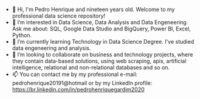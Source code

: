 - 👋 Hi, I'm Pedro Henrique and nineteen years old. Welcome to my professional data science repository!
- 👀 I’m interested in Data Science, Data Analysis and Data Engeneering. Ask me about: SQL, Google Data Studio and BigQuery, Power BI, Excel, Python.
- 🌱 I’m currently learning Technology in Data Science Degree. I've studied data engeneering and analysis.
- 💞️ I’m looking to collaborate on business and technology projects, where they contain data-based solutions, using web scraping, apis, artificial intelligence, relational and non-relational databases and so on.
- 📫 You can contact me by my professional e-mail: pedrohenrique20191@hotmail or by my LinkedIn profile: https://br.linkedin.com/in/pedrohenriquegardim2020

<!---
pHenriDS/pHenriDS is a ✨ special ✨ repository because its `README.md` (this file) appears on your GitHub profile.
You can click the Preview link to take a look at your changes.
--->
